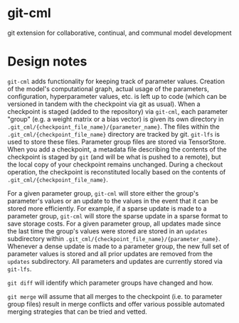 # git-cml

git extension for collaborative, continual, and communal model development

# Design notes

`git-cml` adds functionality for keeping track of parameter values.
Creation of the model's computational graph, actual usage of the parameters,
configuration, hyperparameter values, etc. is left up to code
(which can be versioned in tandem with the checkpoint via git as usual).
When a checkpoint is staged (added to the repository) via `git-cml`, 
each parameter "group" (e.g. a weight matrix or a bias vector) is
given its own directory in `.git_cml/{checkpoint_file_name}/{parameter_name}`.
The files within the `.git_cml/{checkpoint_file_name}` directory are tracked by git.
`git-lfs` is used to store these files.
Parameter group files are stored via TensorStore.
When you add a checkpoint, a metadata file describing the contents of the
checkpoint is staged by `git` (and will be what is pushed to a remote),
but the local copy of your checkpoint remains unchanged.
During a checkout operation, the checkpoint is reconstituted locally based
on the contents of `.git_cml/{checkpoint_file_name}`.

For a given parameter group, `git-cml` will store either the group's parameter's
values or an update to the values in the event that it can be stored more
efficiently.
For example, if a sparse update is made to a parameter group, `git-cml` will
store the sparse update in a sparse format to save storage costs.
For a given parameter group, all updates made since the last time the group's
values were stored are stored in an `updates` subdirectory within
`.git_cml/{checkpoint_file_name}/{parameter_name}`.
Whenever a dense update is made to a parameter group, the new full set of
parameter values is stored and all prior updates are removed from the
`updates` subdirectory.
All parameters and updates are currently stored via `git-lfs`.

`git diff` will identify which parameter groups have changed and how.

`git merge` will assume that all merges to the checkpoint (i.e. to parameter
group files) result in merge conflicts and offer various possible automated
merging strategies that can be tried and vetted.

